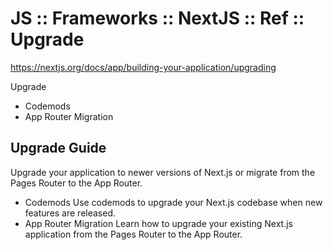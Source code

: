 # JS :: Frameworks :: NextJS :: Ref :: Upgrade

https://nextjs.org/docs/app/building-your-application/upgrading


Upgrade
- Codemods
- App Router Migration


## Upgrade Guide

Upgrade your application to newer versions of Next.js or migrate from the Pages Router to the App Router.

- Codemods
  Use codemods to upgrade your Next.js codebase when new features are released.
- App Router Migration
  Learn how to upgrade your existing Next.js application from the Pages Router to the App Router.
